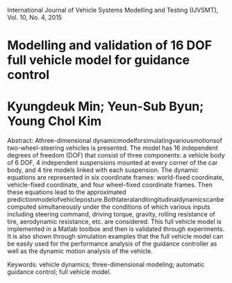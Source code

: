 International Journal of Vehicle Systems Modelling and Testing (IJVSMT), Vol. 10, No. 4, 2015

# Modelling and validation of 16 DOF full vehicle model for guidance control 
# Kyungdeuk Min; Yeun-Sub Byun; Young Chol Kim

 Abstract: Athree-dimensional dynamicmodelforsimulatingvariousmotionsof
 two-wheel-steering vehicles is presented. The model has 16 independent degrees
 of freedom (DOF) that consist of three components: a vehicle body of 6 DOF,
 4 independent suspensions mounted at every corner of the car body, and 4 tire
 models linked with each suspension. The dynamic equations are represented in
 six coordinate frames: world-fixed coordinate, vehicle-fixed coordinate, and four
 wheel-fixed coordinate frames. Then these equations lead to the approximated
 predictionmodelofvehicleposture.Bothlateralandlongitudinaldynamicscanbe
 computed simultaneously under the conditions of which various inputs including
 steering command, driving torque, gravity, rolling resistance of tire, aerodynamic
 resistance, etc. are considered. This full vehicle model is implemented in a
 Matlab toolbox and then is validated through experiments. It is also shown
 through simulation examples that the full vehicle model can be easily used for the
 performance analysis of the guidance controller as well as the dynamic motion
 analysis of the vehicle.

 Keywords: vehicle dynamics; three-dimensional modeling; automatic guidance
 control; full vehicle model.
